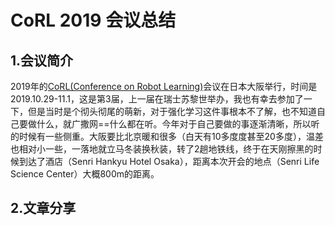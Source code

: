 # CoRL 2019 会议总结

## 1.会议简介

2019年的[CoRL(Conference on Robot Learning)](https://www.robot-learning.org/)会议在日本大阪举行，时间是2019.10.29-11.1，这是第3届，上一届在瑞士苏黎世举办，我也有幸去参加了一下，但是当时是个彻头彻尾的萌新，对于强化学习这件事根本不了解，也不知道自己要做什么，就广撒网==什么都在听。今年对于自己要做的事逐渐清晰，所以听的时候有一些侧重。大阪要比北京暖和很多（白天有10多度度甚至20多度），温差也相对小一些，一落地就立马冬装换秋装，转了2趟地铁线，终于在天刚擦黑的时候到达了酒店（Senri Hankyu Hotel Osaka），距离本次开会的地点（Senri Life Science Center）大概800m的距离。

## 2.文章分享



